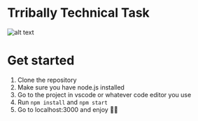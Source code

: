 # Trribally Technical Task

![alt text](https://pbs.twimg.com/profile_images/1514928357720403971/F8WzogJ__200x200.jpg)

# Get started

1. Clone the repository
2. Make sure you have node.js installed
3. Go to the project in vscode or whatever code editor you use
4. Run `npm install` and `npm start`
5. Go to localhost:3000 and enjoy 🙌😁
